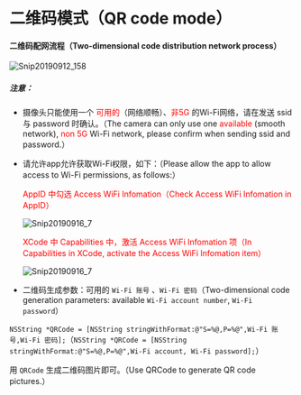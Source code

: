 

# 二维码模式（QR code mode）



#### 二维码配网流程（Two-dimensional code distribution network process）

![Snip20190912_158](/localmd/assets/Snip20190912_158.png)



##### 注意：

- 摄像头只能使用一个 <font color=red>可用的</font>（网络顺畅）、<font color=red>非5G </font>的Wi-Fi网络，请在发送 ssid 与 password 时确认。（The camera can only use one <font color=red>available</font> (smooth network), <font color=red>non 5G</font> Wi-Fi network, please confirm when sending ssid and password.）

- 请允许app允许获取Wi-Fi权限，如下：（Please allow the app to allow access to Wi-Fi permissions, as follows:）

  <font color=red>AppID 中勾选  Access WiFi Infomation（Check Access WiFi Infomation in AppID）</font>

  ![Snip20190916_7](/localmd/assets/Snip20190916_8.png)

  <font color=red>XCode 中 Capabilities 中，激活 Access WiFi Infomation 项（In Capabilities in XCode, activate the Access WiFi Infomation item）</font>

  ![Snip20190916_7](/localmd/assets/Snip20190916_7.png)

-  二维码生成参数：可用的 `Wi-Fi 账号` 、`Wi-Fi 密码`（Two-dimensional code generation parameters: available `Wi-Fi account number`, `Wi-Fi password`）

  `NSString *QRCode = [NSString stringWithFormat:@"S=%@,P=%@",Wi-Fi 账号,Wi-Fi 密码];`（`NSString *QRCode = [NSString stringWithFormat:@"S=%@,P=%@",Wi-Fi account, Wi-Fi password];`）

  用  `QRCode`  生成二维码图片即可。（Use QRCode to generate QR code pictures.）